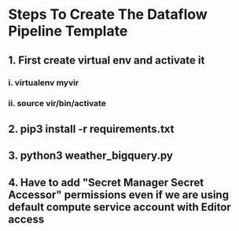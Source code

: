 # Steps To Create The Dataflow Pipeline Template

## 1. First create virtual env and activate it

### i. virtualenv myvir

### ii. source vir/bin/activate

## 2. pip3 install -r requirements.txt

## 3. python3 weather_bigquery.py

## 4. Have to add "Secret Manager Secret Accessor" permissions even if we are using default compute service account with Editor access